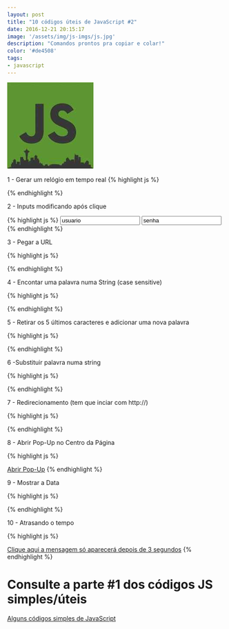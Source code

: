 ```yaml
---
layout: post
title: "10 códigos úteis de JavaScript #2"
date: 2016-12-21 20:15:17
image: '/assets/img/js-imgs/js.jpg'
description: "Comandos prontos pra copiar e colar!"
color: '#de4508'
tags:
- javascript
---
```


![Javascript Linux](/assets/img/js-imgs/js.jpg "JavaScript Linux") 

1 - Gerar um relógio em tempo real
{% highlight js %}


<script type="text/javascript">
function startTime()
{
var today=new Date();
var h=today.getHours();
var m=today.getMinutes();
var s=today.getSeconds();
// add a zero in front of numbers<10
m=checkTime(m);
s=checkTime(s);
document.getElementById('txt').innerHTML=h+":"+m+":"+s;
t=setTimeout('startTime()',500);

}

function checkTime(i)
{
if (i<10)
  {
  i="0" + i;
  }
return i;
}
</script>


<div id="txt">
<script type="text/javascript">document.write(startTime())</script>
</div>
{% endhighlight %}

2 - Inputs modificando após clique

{% highlight js %}
<input type="text" value="usuario" onblur="if(this.value == ''){ this.value='usuario';}" onfocus="if(this.value == 'usuario'){ this.value='';}"/>
<input value="senha" onblur="if(this.value == ''){ this.value='senha'; this.type='text';}" onfocus="if(this.value == 'senha'){ this.value=''; this.type='password';}"/>
{% endhighlight %}

3 - Pegar a URL

{% highlight js %}

<script>document.write(window.location.href);</script>

{% endhighlight %}

4 - Encontar uma palavra numa String (case sensitive)

{% highlight js %}

<script>
var str = 'Terminal Root';

if(str.match(/Root/)){
  document.write('Encontrou');
}else{
	document.write('Palavra Não Encontrada');
}
</script>

{% endhighlight %}

5 - Retirar os 5 últimos caracteres e adicionar uma nova palavra

{% highlight js %}

<script>
var str = 'Terminal Root';

var str = str.slice(0, -5)+' Bash';

document.write(str);

</script>

{% endhighlight %}

6 -Substituir palavra numa string

{% highlight js %}

<script>
var str = 'Terminal Root';
var str = str.replace("Root", "Linux");
document.write(str);
</script>

{% endhighlight %}

7 - Redirecionamento (tem que inciar com http://)

{% highlight js %}

<script>window.location = "http://www.terminalroot.com.br";</script>

{% endhighlight %}

8 - Abrir Pop-Up no Centro da Página

{% highlight js %}

<script>
	var win = null;
	function NovaJanela(pagina,nome,w,h,scroll){
	LeftPosition = (screen.width) ? (screen.width-w)/2 : 0;
	TopPosition = (screen.height) ? (screen.height-h)/2 : 0;
	settings = 'location=no,toolbar=no,directories=no,status=no,height='+h+',width='+w+',top='+TopPosition+',left='+LeftPosition+',scrollbars='+scroll+',resizable';
	win = window.open(pagina,nome,settings);
	}
</script>


<a href="http://www.terminalroot.com.br/" onclick="NovaJanela(this.href,'nomeJanela','820','560','yes');return false">Abrir Pop-Up</a>
{% endhighlight %}

9 - Mostrar a Data

{% highlight js %}

<script type="text/javascript">document.write(Date());</script>

{% endhighlight %}

10 - Atrasando o tempo

{% highlight js %}

<script type="text/javascript">

function timeMsg(){
	var t=setTimeout("alertMsg()",3000);
}

function alertMsg(){
	document.write("Terminal Root");
}

</script>


<a href="#" onClick="timeMsg()">Clique aqui a mensagem só aparecerá depois de 3 segundos</a>
{% endhighlight %}

# Consulte a parte #1 dos códigos JS simples/úteis

[Alguns códigos simples de JavaScript](http://terminalroot.com.br/2011/11/alguns-codigos-simples-de-javascript.html)

<script async src="https://pagead2.googlesyndication.com/pagead/js/adsbygoogle.js"></script>

<!-- Informat -->
<ins class="adsbygoogle"
 style="display:block"
 data-ad-client="ca-pub-2838251107855362"
 data-ad-slot="2327980059"
 data-ad-format="auto"
 data-full-width-responsive="true"></ins>

<script>
(adsbygoogle = window.adsbygoogle || []).push({});
</script>

